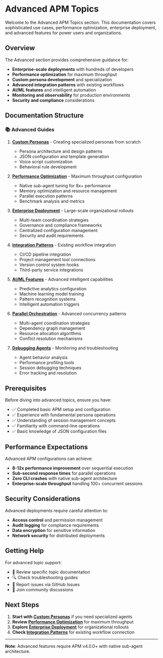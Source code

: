 # Advanced APM Topics

Welcome to the Advanced APM Topics section. This documentation covers sophisticated use cases, performance optimization, enterprise deployment, and advanced features for power users and organizations.

## Overview

The Advanced section provides comprehensive guidance for:
- **Enterprise-scale deployments** with hundreds of developers
- **Performance optimization** for maximum throughput
- **Custom persona development** and specialization
- **Advanced integration patterns** with existing workflows
- **AI/ML features** and intelligent automation
- **Monitoring and observability** for production environments
- **Security and compliance** considerations

## Documentation Structure

### 📚 Advanced Guides

1. **[Custom Personas](custom-personas.md)** - Creating specialized personas from scratch
   - Persona architecture and design patterns
   - JSON configuration and template generation
   - Voice script customization
   - Behavioral rule development

2. **[Performance Optimization](performance-optimization.md)** - Maximum throughput configuration
   - Native sub-agent tuning for 8x+ performance
   - Memory optimization and resource management
   - Parallel execution patterns
   - Benchmark analysis and metrics

3. **[Enterprise Deployment](enterprise-deployment.md)** - Large-scale organizational rollouts
   - Multi-team coordination strategies
   - Governance and compliance frameworks
   - Centralized configuration management
   - Security and audit requirements

4. **[Integration Patterns](integration-patterns.md)** - Existing workflow integration
   - CI/CD pipeline integration
   - Project management tool connections
   - Version control system hooks
   - Third-party service integrations

5. **[AI/ML Features](ai-ml-features.md)** - Advanced intelligent capabilities
   - Predictive analytics configuration
   - Machine learning model training
   - Pattern recognition systems
   - Intelligent automation triggers

6. **[Parallel Orchestration](parallel-orchestration.md)** - Advanced concurrency patterns
   - Multi-agent coordination strategies
   - Dependency graph management
   - Resource allocation algorithms
   - Conflict resolution mechanisms

7. **[Debugging Agents](debugging-agents.md)** - Monitoring and troubleshooting
   - Agent behavior analysis
   - Performance profiling tools
   - Session debugging techniques
   - Error tracking and resolution

## Prerequisites

Before diving into advanced topics, ensure you have:
- ✅ Completed basic APM setup and configuration
- ✅ Experience with fundamental persona operations
- ✅ Understanding of session management concepts
- ✅ Familiarity with command-line operations
- ✅ Basic knowledge of JSON configuration files

## Performance Expectations

Advanced APM configurations can achieve:
- **8-12x performance improvement** over sequential execution
- **Sub-second response times** for parallel operations
- **Zero CLI crashes** with native sub-agent architecture
- **Enterprise-scale throughput** handling 100+ concurrent sessions

## Security Considerations

Advanced deployments require careful attention to:
- **Access control** and permission management
- **Audit logging** for compliance requirements
- **Data encryption** for sensitive information
- **Network security** for distributed deployments

## Getting Help

For advanced topic support:
- 📖 Review specific topic documentation
- 🔍 Check troubleshooting guides
- 🐛 Report issues via GitHub Issues
- 💬 Join community discussions

## Next Steps

1. **Start with [Custom Personas](custom-personas.md)** if you need specialized agents
2. **Review [Performance Optimization](performance-optimization.md)** for maximum throughput
3. **Explore [Enterprise Deployment](enterprise-deployment.md)** for organizational rollouts
4. **Check [Integration Patterns](integration-patterns.md)** for existing workflow connection

---

**Note**: Advanced features require APM v4.0.0+ with native sub-agent architecture.